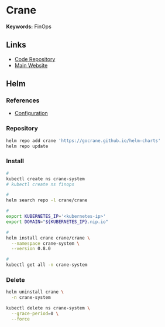 # Crane

**Keywords:** FinOps

## Links

- [Code Repository](https://github.com/gocrane/crane)
- [Main Website](https://gocrane.io/)

## Helm

### References

- [Configuration](https://github.com/gocrane/helm-charts/tree/main/charts/crane#configuration)

### Repository

```sh
helm repo add crane 'https://gocrane.github.io/helm-charts'
helm repo update
```

### Install

```sh
#
kubectl create ns crane-system
# kubectl create ns finops

#
helm search repo -l crane/crane

#
export KUBERNETES_IP='<kubernetes-ip>'
export DOMAIN="${KUBERNETES_IP}.nip.io"

#
helm install crane crane/crane \
  --namespace crane-system \
  --version 0.8.0

#
kubectl get all -n crane-system
```

<!-- ### Status

```sh
kubectl rollout status statefulset/crane-crane \
  -n crane-system
``` -->

<!-- ### Logs

```sh
kubectl logs \
  -l 'app=crane' \
  -n crane-system \
  -f
``` -->

### Delete

```sh
helm uninstall crane \
  -n crane-system

kubectl delete ns crane-system \
  --grace-period=0 \
  --force
```
